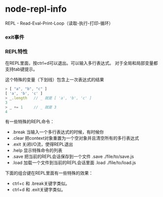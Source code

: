 node-repl-info
==============

REPL - Read-Eval-Print-Loop（读取-执行-打印-循环）


### exit事件


### REPL特性

在REPL里面，按ctrl+d可以退出。可以输入多行表达式。
对于全局和局部变量都支持tab键提示。

这个特殊的变量（下划线）包含上一次表达式的结果


```javascript
> [ "a", "b", "c" ]
[ 'a', 'b', 'c' ]
> _.length   // _ 就是 [ 'a', 'b', 'c' ]
3
> _ += 1     // _ 就是 3
4
```



有一些特殊的REPL命令：

* .break  当输入一个多行表达式的时候，有时候你
* .clear  把context对象重置为一个空对象并且清空所有的多行表达式
* .exit   关闭I/O流，使得REPL退出
* .help   显示特殊命令的列表
* .save	  把当前的REPL会话保存到一个文件		.save ./file/to/save.js
* .load   加载一个文件到当前的REPL会话里面   .load ./file/to/load.js





下面的组合键在REPL里面有一些特殊的效果：

* ctrl+c 和 .break关键字类似。
* ctrl+d 和 .exit关键字类似。

